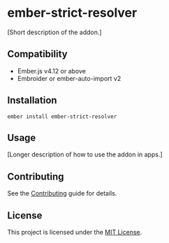 # ember-strict-resolver

[Short description of the addon.]

## Compatibility

- Ember.js v4.12 or above
- Embroider or ember-auto-import v2

## Installation

```
ember install ember-strict-resolver
```

## Usage

[Longer description of how to use the addon in apps.]

## Contributing

See the [Contributing](CONTRIBUTING.md) guide for details.

## License

This project is licensed under the [MIT License](LICENSE.md).
